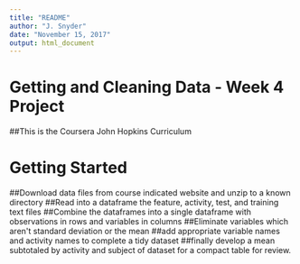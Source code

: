 ```yaml
---
title: "README"
author: "J. Snyder"
date: "November 15, 2017"
output: html_document
---
```




#         Getting and Cleaning Data  - Week 4 Project

##This is the Coursera John Hopkins Curriculum

#       Getting Started

##Download data files from course indicated website and unzip to a known directory
##Read into a dataframe the feature, activity, test, and training text files
##Combine the dataframes into a single dataframe with observations in rows and variables in columns
##Eliminate variables which aren't standard deviation or the mean
##add appropriate variable names and activity names to complete a tidy dataset
##finally develop a mean subtotaled by activity and subject of dataset for a compact table for review.






